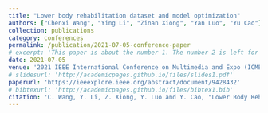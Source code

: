 ```yaml
---
title: "Lower body rehabilitation dataset and model optimization"
authors: ["Chenxi Wang", "Ying Li", "Zinan Xiong", "Yan Luo", "Yu Cao"]
collection: publications
category: conferences
permalink: /publication/2021-07-05-conference-paper
# excerpt: 'This paper is about the number 1. The number 2 is left for future work.'
date: 2021-07-05
venue: '2021 IEEE International Conference on Multimedia and Expo (ICME)'
# slidesurl: 'http://academicpages.github.io/files/slides1.pdf'
paperurl: 'https://ieeexplore.ieee.org/abstract/document/9428432'
# bibtexurl: 'http://academicpages.github.io/files/bibtex1.bib'
citation: 'C. Wang, Y. Li, Z. Xiong, Y. Luo and Y. Cao, "Lower Body Rehabilitation Dataset and Model Optimization," 2021 IEEE International Conference on Multimedia and Expo (ICME), Shenzhen, China, 2021, pp. 1-6, doi: 10.1109/ICME51207.2021.9428432. keywords: {Deep learning;Measurement;Art;Three-dimensional displays;Tracking;Computational modeling;Pose estimation;lower body rehabilitation;physical therapy dataset;lightweight pose estimation model},'
---
```

